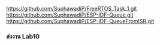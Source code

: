 https://github.com/SuphawadiP/FreeRTOS_Task_1.git
https://github.com/SuphawadiP/ESP-IDF-Queue.git
https://github.com/SuphawadiP/ESP-IDF-QueueFromISR.git

### ส่งงาน Lab10
